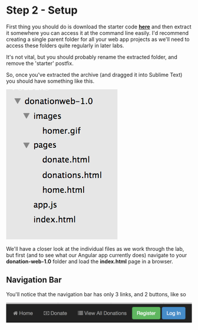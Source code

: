 
# Step 2 - Setup

First thing you should do is download the starter code **[here](../zips/donationweb-1.0.starter.zip)** and then extract it somewhere you can access it at the command line easily. I'd recommend creating a single parent folder for all your web app projects as we'll need to access these folders quite regularly in later labs. 

It's not vital, but you should probably rename the extracted folder, and remove the 'starter' postfix.

So, once you've extracted the archive (and dragged it into Sublime Text) you should have something like this.

![](../images/donationweb-1.0.start.png)

We'll have a closer look at the individual files as we work through the lab, but first (and to see what our Angular app currently does) navigate to your **donation-web-1.0** folder and load the **index.html** page in a browser.


## Navigation Bar

You'll notice that the navigation bar has only 3 links, and 2 buttons, like so

![](../images/navbar.lab1.v1.png)
